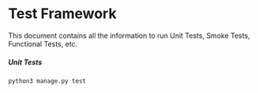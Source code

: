 # Test Framework
This document contains all the information to run Unit Tests, Smoke Tests, Functional Tests, etc.

##### Unit Tests
```bash
python3 manage.py test
```
